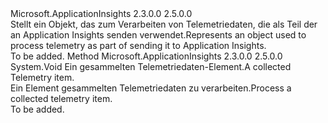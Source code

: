<Type Name="ITelemetryProcessor" FullName="Microsoft.ApplicationInsights.Extensibility.ITelemetryProcessor">
  <TypeSignature Language="C#" Value="public interface ITelemetryProcessor" />
  <TypeSignature Language="ILAsm" Value=".class public interface auto ansi abstract ITelemetryProcessor" />
  <TypeSignature Language="DocId" Value="T:Microsoft.ApplicationInsights.Extensibility.ITelemetryProcessor" />
  <TypeSignature Language="VB.NET" Value="Public Interface ITelemetryProcessor" />
  <TypeSignature Language="F#" Value="type ITelemetryProcessor = interface" />
  <AssemblyInfo>
    <AssemblyName>Microsoft.ApplicationInsights</AssemblyName>
    <AssemblyVersion>2.3.0.0</AssemblyVersion>
    <AssemblyVersion>2.5.0.0</AssemblyVersion>
  </AssemblyInfo>
  <Interfaces />
  <Docs>
    <summary>
            <span data-ttu-id="14136-101">Stellt ein Objekt, das zum Verarbeiten von Telemetriedaten, die als Teil der an Application Insights senden verwendet.</span><span class="sxs-lookup"><span data-stu-id="14136-101">Represents an object used to process telemetry as part of sending it to Application Insights.</span></span>
            </summary>
    <remarks>To be added.</remarks>
  </Docs>
  <Members>
    <Member MemberName="Process">
      <MemberSignature Language="C#" Value="public void Process (Microsoft.ApplicationInsights.Channel.ITelemetry item);" />
      <MemberSignature Language="ILAsm" Value=".method public hidebysig newslot virtual instance void Process(class Microsoft.ApplicationInsights.Channel.ITelemetry item) cil managed" />
      <MemberSignature Language="DocId" Value="M:Microsoft.ApplicationInsights.Extensibility.ITelemetryProcessor.Process(Microsoft.ApplicationInsights.Channel.ITelemetry)" />
      <MemberSignature Language="VB.NET" Value="Public Sub Process (item As ITelemetry)" />
      <MemberSignature Language="F#" Value="abstract member Process : Microsoft.ApplicationInsights.Channel.ITelemetry -&gt; unit" Usage="iTelemetryProcessor.Process item" />
      <MemberType>Method</MemberType>
      <AssemblyInfo>
        <AssemblyName>Microsoft.ApplicationInsights</AssemblyName>
        <AssemblyVersion>2.3.0.0</AssemblyVersion>
        <AssemblyVersion>2.5.0.0</AssemblyVersion>
      </AssemblyInfo>
      <ReturnValue>
        <ReturnType>System.Void</ReturnType>
      </ReturnValue>
      <Parameters>
        <Parameter Name="item" Type="Microsoft.ApplicationInsights.Channel.ITelemetry" />
      </Parameters>
      <Docs>
        <param name="item"><span data-ttu-id="14136-102">Ein gesammelten Telemetriedaten-Element.</span><span class="sxs-lookup"><span data-stu-id="14136-102">A collected Telemetry item.</span></span></param>
        <summary>
            <span data-ttu-id="14136-103">Ein Element gesammelten Telemetriedaten zu verarbeiten.</span><span class="sxs-lookup"><span data-stu-id="14136-103">Process a collected telemetry item.</span></span>
            </summary>
        <remarks>To be added.</remarks>
      </Docs>
    </Member>
  </Members>
</Type>